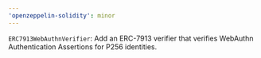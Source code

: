 ```yaml
---
'openzeppelin-solidity': minor
---
```


`ERC7913WebAuthnVerifier`: Add an ERC-7913 verifier that verifies WebAuthn Authentication Assertions for P256 identities.
